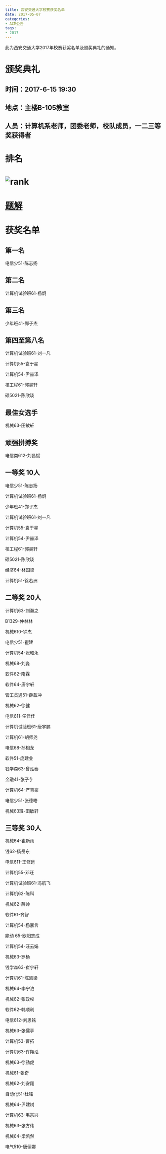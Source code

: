 ```yaml
---
title: 西安交通大学校赛获奖名单
date: 2017-05-07
categories:
- ACM公告
tags:
- 2017
---
```


此为西安交通大学2017年校赛获奖名单及颁奖典礼的通知。

<!--more-->

# 颁奖典礼

## 时间：2017-6-15 19:30

## 地点：主楼B-105教室

## 人员：计算机系老师，团委老师，校队成员，一二三等奖获得者

# 排名

# ![rank](/images/rank.jpg)

# [题解](http://liziyang96.com/2017/05/08/%E8%A5%BF%E5%AE%89%E4%BA%A4%E9%80%9A%E5%A4%A7%E5%AD%A6%E6%A0%A1%E8%B5%9B%E9%A2%98%E8%A7%A3/)

<!--more-->

# 获奖名单

## 第一名

电信少51-陈志扬

## 第二名

计算机试验班61-杨炯

## 第三名

少年班41-郑子杰

## 第四至第八名

计算机试验班61-刘一凡

计算机55-袁于星

计算机54-尹赫泽

核工程61-郭昊轩

硕5021-陈欣琰

## 最佳女选手

机械63-田敏轩

## 顽强拼搏奖

电信类612-刘昌斌

## 一等奖 10人

电信少51-陈志扬

计算机试验班61-杨炯

少年班41-郑子杰

计算机试验班61-刘一凡

计算机55-袁于星

计算机54-尹赫泽

核工程61-郭昊轩

硕5021-陈欣琰

经济64-林国梁

计算机51-徐若洲

## 二等奖 20人

计算机63-刘瀚之

B1329-仲林林

机械610-钟杰

电信少51-瞿建

计算机54-张和永

机械68-刘淼

软件62-隋霖

软件64-唐宇轩

管工贯通51-薛盈冲

机械62-徐健

电信611-任佳佳

计算机试验班61-唐宇鹏

计算机61-胡师尧

电信68-孙相龙

软件51-庞建业

钱学森63-曾泓泰

金融41-张子芋

计算机64-严育豪

电信少51-张德皓

机械63班-田敏轩

## 三等奖 30人

机械64-崔新雨

钱62-杨岳东

电信611-王修远

计算机55-邓旺

计算机试验班61-冯航飞

计算机62-陈科

机械62-薛帅

软件61-齐智

计算机54-杨嘉言

能动 65-欧阳志成

计算机54-汪云娟

机械63-罗杨

钱学森63-崔宇轩

计算机61-陈凯梁

机械64-李宁泊

机械62-张政权

软件62-韩顺利

电信612-刘思铭

机械63-张儒亭

计算机53-曹拓

计算机63-许翔泓

机械63-徐劲虎

机械61-张奇

机械62-刘安翔

自动化51-杜铭

机械64-尹建树

计算机63-韦宗兴

机械63-张方伟

机械64-梁凯然

电气510-唐俪娜

